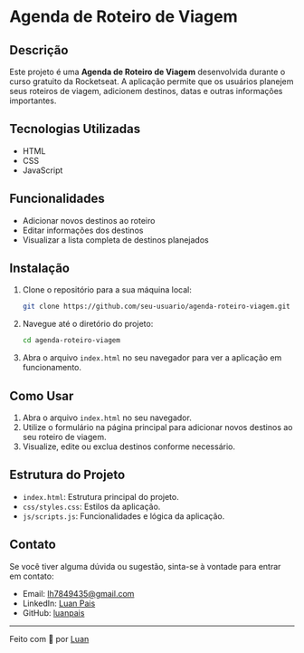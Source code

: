 # Agenda de Roteiro de Viagem

## Descrição

Este projeto é uma **Agenda de Roteiro de Viagem** desenvolvida durante o curso gratuito da Rocketseat. A aplicação permite que os usuários planejem seus roteiros de viagem, adicionem destinos, datas e outras informações importantes.

## Tecnologias Utilizadas

- HTML
- CSS
- JavaScript

## Funcionalidades

- Adicionar novos destinos ao roteiro
- Editar informações dos destinos
- Visualizar a lista completa de destinos planejados

## Instalação

1. Clone o repositório para a sua máquina local:
    ```bash
    git clone https://github.com/seu-usuario/agenda-roteiro-viagem.git
    ```

2. Navegue até o diretório do projeto:
    ```bash
    cd agenda-roteiro-viagem
    ```

3. Abra o arquivo `index.html` no seu navegador para ver a aplicação em funcionamento.

## Como Usar

1. Abra o arquivo `index.html` no seu navegador.
2. Utilize o formulário na página principal para adicionar novos destinos ao seu roteiro de viagem.
3. Visualize, edite ou exclua destinos conforme necessário.

## Estrutura do Projeto


- `index.html`: Estrutura principal do projeto.
- `css/styles.css`: Estilos da aplicação.
- `js/scripts.js`: Funcionalidades e lógica da aplicação.

## Contato

Se você tiver alguma dúvida ou sugestão, sinta-se à vontade para entrar em contato:

- Email: lh7849435@gmail.com
- LinkedIn: [Luan Pais]([https://www.linkedin.com/in/seu-usuario/](https://www.linkedin.com/in/luan-pais-4bb3122b5/))
- GitHub: [luanpais](https://github.com/luanpais/)

---

Feito com 💜 por [Luan](https://github.com/luanpais/)
